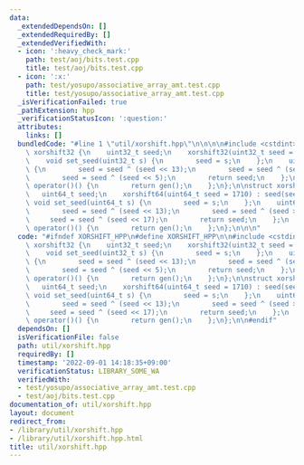 ```yaml
---
data:
  _extendedDependsOn: []
  _extendedRequiredBy: []
  _extendedVerifiedWith:
  - icon: ':heavy_check_mark:'
    path: test/aoj/bits.test.cpp
    title: test/aoj/bits.test.cpp
  - icon: ':x:'
    path: test/yosupo/associative_array_amt.test.cpp
    title: test/yosupo/associative_array_amt.test.cpp
  _isVerificationFailed: true
  _pathExtension: hpp
  _verificationStatusIcon: ':question:'
  attributes:
    links: []
  bundledCode: "#line 1 \"util/xorshift.hpp\"\n\n\n\n#include <cstdint>\n\nstruct\
    \ xorshift32 {\n    uint32_t seed;\n    xorshift32(uint32_t seed = 1710) : seed(seed){};\n\
    \    void set_seed(uint32_t s) {\n        seed = s;\n    };\n    uint32_t gen()\
    \ {\n        seed = seed ^ (seed << 13);\n        seed = seed ^ (seed >> 17);\n\
    \        seed = seed ^ (seed << 5);\n        return seed;\n    };\n    uint32_t\
    \ operator()() {\n        return gen();\n    };\n};\n\nstruct xorshift64 {\n \
    \   uint64_t seed;\n    xorshift64(uint64_t seed = 1710) : seed(seed){};\n   \
    \ void set_seed(uint64_t s) {\n        seed = s;\n    };\n    uint64_t gen() {\n\
    \        seed = seed ^ (seed << 13);\n        seed = seed ^ (seed >> 7);\n   \
    \     seed = seed ^ (seed << 17);\n        return seed;\n    };\n    uint64_t\
    \ operator()() {\n        return gen();\n    };\n};\n\n\n"
  code: "#ifndef XORSHIFT_HPP\n#define XORSHIFT_HPP\n\n#include <cstdint>\n\nstruct\
    \ xorshift32 {\n    uint32_t seed;\n    xorshift32(uint32_t seed = 1710) : seed(seed){};\n\
    \    void set_seed(uint32_t s) {\n        seed = s;\n    };\n    uint32_t gen()\
    \ {\n        seed = seed ^ (seed << 13);\n        seed = seed ^ (seed >> 17);\n\
    \        seed = seed ^ (seed << 5);\n        return seed;\n    };\n    uint32_t\
    \ operator()() {\n        return gen();\n    };\n};\n\nstruct xorshift64 {\n \
    \   uint64_t seed;\n    xorshift64(uint64_t seed = 1710) : seed(seed){};\n   \
    \ void set_seed(uint64_t s) {\n        seed = s;\n    };\n    uint64_t gen() {\n\
    \        seed = seed ^ (seed << 13);\n        seed = seed ^ (seed >> 7);\n   \
    \     seed = seed ^ (seed << 17);\n        return seed;\n    };\n    uint64_t\
    \ operator()() {\n        return gen();\n    };\n};\n\n#endif"
  dependsOn: []
  isVerificationFile: false
  path: util/xorshift.hpp
  requiredBy: []
  timestamp: '2022-09-01 14:18:35+09:00'
  verificationStatus: LIBRARY_SOME_WA
  verifiedWith:
  - test/yosupo/associative_array_amt.test.cpp
  - test/aoj/bits.test.cpp
documentation_of: util/xorshift.hpp
layout: document
redirect_from:
- /library/util/xorshift.hpp
- /library/util/xorshift.hpp.html
title: util/xorshift.hpp
---
```


